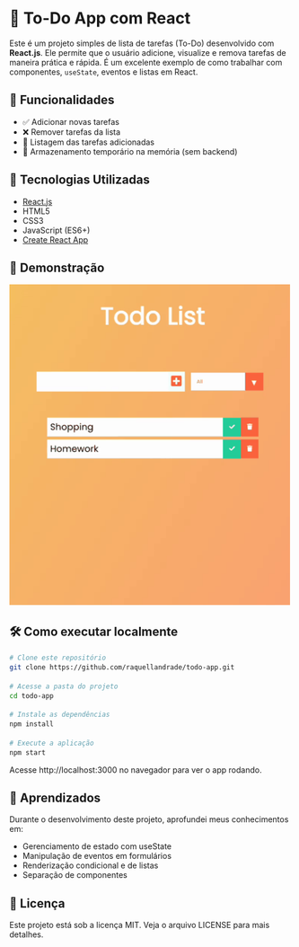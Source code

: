 # 📝 To-Do App com React

Este é um projeto simples de lista de tarefas (To-Do) desenvolvido com **React.js**. Ele permite que o usuário adicione, visualize e remova tarefas de maneira prática e rápida. É um excelente exemplo de como trabalhar com componentes, `useState`, eventos e listas em React.

## 🚀 Funcionalidades

- ✅ Adicionar novas tarefas
- ❌ Remover tarefas da lista
- 📄 Listagem das tarefas adicionadas
- 💾 Armazenamento temporário na memória (sem backend)

## 🧪 Tecnologias Utilizadas

- [React.js](https://reactjs.org/)
- HTML5
- CSS3
- JavaScript (ES6+)
- [Create React App](https://create-react-app.dev/)

## 📸 Demonstração

<img src="assets/todo-app-demo-new.gif" width="500" alt="Todo App">

## 🛠️ Como executar localmente

```bash
# Clone este repositório
git clone https://github.com/raquellandrade/todo-app.git

# Acesse a pasta do projeto
cd todo-app

# Instale as dependências
npm install

# Execute a aplicação
npm start
```

Acesse http://localhost:3000 no navegador para ver o app rodando.

## 📌 Aprendizados

Durante o desenvolvimento deste projeto, aprofundei meus conhecimentos em:
- Gerenciamento de estado com useState
- Manipulação de eventos em formulários
- Renderização condicional e de listas
- Separação de componentes

## 📄 Licença

Este projeto está sob a licença MIT. Veja o arquivo LICENSE para mais detalhes.
